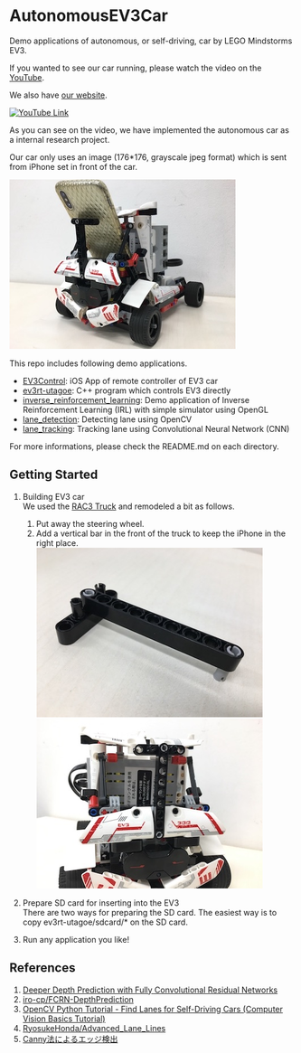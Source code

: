 # AutonomousEV3Car
Demo applications of autonomous, or self-driving, car by LEGO Mindstorms EV3.

If you wanted to see our car running, please watch the video on the [YouTube](https://www.youtube.com/watch?v=nMtCHrGf0yg&feature=youtu.be).

We also have [our website](http://www.utagoe.com/jp/legoev3.html).

[![YouTube Link](https://img.youtube.com/vi/nMtCHrGf0yg/0.jpg)](https://www.youtube.com/watch?v=nMtCHrGf0yg&feature=youtu.be)

As you can see on the video, we have implemented the autonomous car as a internal research project.

Our car only uses an image (176*176, grayscale jpeg format) which is sent from iPhone set in front of the car.

![EV3 car](https://raw.githubusercontent.com/utagoeinc/AutonomousEV3Car/images/EV3car_image.jpg)

This repo includes following demo applications.
- [EV3Control](https://github.com/utagoeinc/AutonomousEV3Car/tree/master/EV3Control): iOS App of remote controller of EV3 car
- [ev3rt-utagoe](https://github.com/utagoeinc/AutonomousEV3Car/tree/master/ev3rt-utagoe): C++ program which controls EV3 directly
- [inverse_reinforcement_learning](https://github.com/utagoeinc/AutonomousEV3Car/tree/master/inverse_reinforcement_learning): Demo application of Inverse Reinforcement Learning (IRL) with simple simulator using OpenGL
- [lane_detection](https://github.com/utagoeinc/AutonomousEV3Car/tree/master/lane_detection): Detecting lane using OpenCV
- [lane_tracking](https://github.com/utagoeinc/AutonomousEV3Car/tree/master/lane_tracking): Tracking lane using Convolutional Neural Network (CNN)

For more informations, please check the README.md on each directory.


## Getting Started
1. Building EV3 car  
  We used the [RAC3 Truck](https://www.lego.com/en-us/mindstorms/build-a-robot/rac3-truck) and remodeled a bit as follows.
    1. Put away the steering wheel.
    1. Add a vertical bar in the front of the truck to keep the iPhone in the right place.
    ![Parts added](https://raw.githubusercontent.com/utagoeinc/AutonomousEV3Car/images/added_parts.jpg)
    ![customized EV3](https://raw.githubusercontent.com/utagoeinc/AutonomousEV3Car/images/customized_EV3_image.jpg)

1. Prepare SD card for inserting into the EV3  
  There are two ways for preparing the SD card. The easiest way is to copy ev3rt-utagoe/sdcard/* on the SD card.

1. Run any application you like!


## References
1. [Deeper Depth Prediction with Fully Convolutional Residual Networks](https://arxiv.org/abs/1606.00373)
1. [iro-cp/FCRN-DepthPrediction](https://github.com/iro-cp/FCRN-DepthPrediction)
1. [OpenCV Python Tutorial - Find Lanes for Self-Driving Cars (Computer Vision Basics Tutorial)](https://www.youtube.com/watch?v=eLTLtUVuuy4)
1. [RyosukeHonda/Advanced_Lane_Lines](https://github.com/RyosukeHonda/Advanced_Lane_Lines)
1. [Canny法によるエッジ検出](http://labs.eecs.tottori-u.ac.jp/sd/Member/oyamada/OpenCV/html/py_tutorials/py_imgproc/py_canny/py_canny.html)
